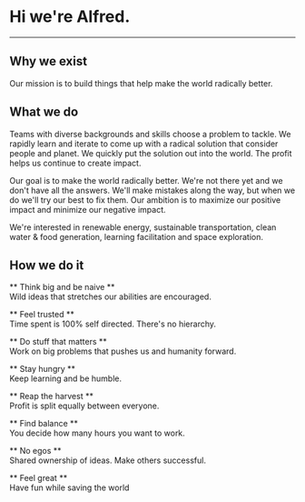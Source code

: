 # Hi we're Alfred.

---

## Why we exist 
Our mission is to build things that help make the world radically better.  


## What we do
Teams with diverse backgrounds and skills choose a problem to tackle. We rapidly learn and iterate to come up with a radical solution that consider people and planet. We quickly put the solution out into the world. The profit helps us continue to create impact.

Our goal is to make the world radically better. We're not there yet and we don't have all the answers. We'll make mistakes along the way, but when we do we'll try our best to fix them. Our ambition is to maximize our positive impact and minimize our negative impact. 

We're interested in renewable energy, sustainable transportation, clean water & food generation, learning facilitation and space exploration. 



## How we do it

** Think big and be naive **  
Wild ideas that stretches our abilities are encouraged.

** Feel trusted **  
Time spent is 100% self directed. There's no hierarchy.

** Do stuff that matters **  
Work on big problems that pushes us and humanity forward.

** Stay hungry **  
Keep learning and be humble.

** Reap the harvest **  
Profit is split equally between everyone.

** Find balance **  
You decide how many hours you want to work.

** No egos **  
Shared ownership of ideas. Make others successful.

** Feel great **  
Have fun while saving the world
